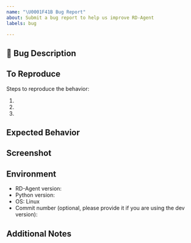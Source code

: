 ```yaml
---
name: "\U0001F41B Bug Report"
about: Submit a bug report to help us improve RD-Agent
labels: bug

---
```


## 🐛 Bug Description

<!-- A clear and concise description of what the bug is. -->

## To Reproduce

Steps to reproduce the behavior:

1.
2.
3.


## Expected Behavior

<!-- A clear and concise description of what you expected to happen. -->

## Screenshot

<!-- A screenshot of the error message or anything shouldn't appear-->

## Environment
<!-- TODO: We may provide a more automatic way to get the information -->
 - RD-Agent version:
 - Python version:
 - OS: Linux
 - Commit number (optional, please provide it if you are using the dev version):

## Additional Notes

<!-- Add any other information about the problem here. -->
